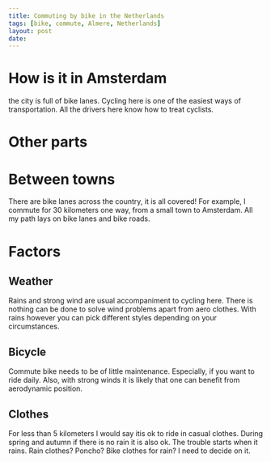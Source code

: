 ```yaml
---
title: Commuting by bike in the Netherlands
tags: [bike, commute, Almere, Netherlands]
layout: post
date:
---
```

# How is it in Amsterdam
the city is full of bike lanes. Cycling here is one of the easiest ways of transportation. All the drivers here know how to treat cyclists.
# Other parts

# Between towns
There are bike lanes across the country, it is all covered! For example, I commute for 30 kilometers one way, from a small town to Amsterdam. All my path lays on bike lanes and bike roads.

# Factors
## Weather
Rains and strong wind are usual accompaniment to cycling here. There is nothing can be done to solve wind problems apart from aero clothes.
With rains however you can pick different styles depending on your circumstances.

## Bicycle
Commute bike needs to be of little maintenance.
Especially, if you want to ride daily.
Also, with strong winds it is likely that one can benefit from aerodynamic position.
## Clothes
For less than 5 kilometers I would say itis ok to ride in casual clothes. 
During spring and autumn if there is no rain it is also ok. The trouble starts when it rains.
Rain clothes? Poncho? Bike clothes for rain?
I need to decide on it.